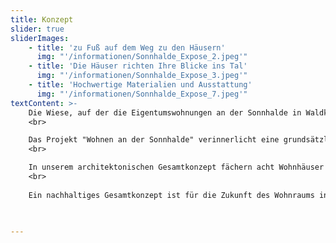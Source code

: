 ```yaml
---
title: Konzept
slider: true
sliderImages: 
    - title: 'zu Fuß auf dem Weg zu den Häusern'
      img: "'/informationen/Sonnhalde_Expose_2.jpeg'"
    - title: 'Die Häuser richten Ihre Blicke ins Tal'
      img: "'/informationen/Sonnhalde_Expose_3.jpeg'"
    - title: 'Hochwertige Materialien und Ausstattung'
      img: "'/informationen/Sonnhalde_Expose_7.jpeg'"
textContent: >-
    Die Wiese, auf der die Eigentumswohnungen an der Sonnhalde in Waldkirch entstehen, bietet eine schöne Sicht ins Elztal, ins Kohlenbachertal und auf den Kastelberg und schafft den Platz, um mehr Menschen in Waldkirch-Kollnau dieses Wohngefühl zu geben. Ein zeitgemäßes und zukünftiges Wohnen in verschiedenen Wohnungen für viele neue Bewohner\*innen und Ihre Familien soll hier einen Platz finden.
    <br>

    Das Projekt "Wohnen an der Sonnhalde" verinnerlicht eine grundsätzliche Idee für die Realisierung von 140 Wohnungen in Waldkirch im Elztal. Alle Bewohner\*innen bekommen ein Zuhause, eine Wohnung in der sie unbeschwert sind, sich geborgen fühlen und die Qualitäten dieses besonderen Ortes in Waldkirch im Schwarzwald erleben können.
    <br>

    In unserem architektonischen Gesamtkonzept fächern acht Wohnhäuser ihre Flügel in zwei Richtungen ins Tal und in Richtung der Zentren von Kollnau und Waldkirch , schaffen so freie Ausblicke und vermeiden in vielen Fällen die direkte Gegenüberstellung der Nachbarn in den verschwenden Eigentums- und Mietwohnungen. Die Fassade und Erscheinung der Mehrfamilienhäuser wird mit einer senkrechten Holzschalung der Waldstruktur angeglichen und fügt sich in so in das Gesamtbild aus Wald, Häusern und Lichtungen an der Sonnhalde in Kollnau ein. Das hölzerne und erdfarbene Bild der Häuser hat im Schwarzwald und im Elztal seine Tradition und verbindet sich unauffällig mit dem Farbfächer der Landschaft.
    <br>
    
    Ein nachhaltiges Gesamtkonzept ist für die Zukunft des Wohnraums in Waldkirch-Kollnau maßgeblich und wird in diesem Projekt durch die Ausrichtung und Stellung der Wohnhäuser sowie sorgfältig überlegte technische Ergänzungen und die Auswahl vieler nachhaltiger Materialien komplett. Nachhaltiges Wohnen im Schwarzwald und mit direkter Nähe zu Freiburg wird hier in Waldkirch-Kollnau entstehen.


     
---
```

